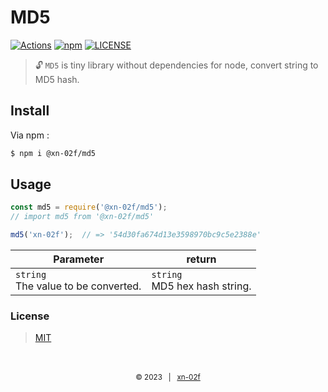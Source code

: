 # MD5

[![Actions](https://img.shields.io/github/actions/workflow/status/xn-02f/md5/test.yml?style=flat-square&logo=github)](https://github.com/xn-02f/md5/actions)
[![npm](https://img.shields.io/npm/v/@xn-02f/md5.svg?style=flat-square&logo=npm)](https://www.npmjs.com/package/@xn-02f/md5)
[![LICENSE](https://img.shields.io/github/license/xn-02f/md5.svg?style=flat-square&logo=opensourceinitiative)](https://github.com/xn-02f/md5/blob/main/LICENSE)
> 🔓 `MD5` is tiny library without dependencies for node, convert string to MD5 hash.

## Install

Via npm :

```bash
$ npm i @xn-02f/md5
```

## Usage

```javascript
const md5 = require('@xn-02f/md5');
// import md5 from '@xn-02f/md5'

md5('xn-02f');  // => '54d30fa674d13e3598970bc9c5e2388e'
```

Parameter | return
-- | --
`string`<br>The value to be converted. | `string`<br>MD5 hex hash string.

### License

> [MIT](https://github.com/xn-02f/md5/blob/main/LICENSE)

<br>
<br>
<div align=center>
    <sub>
        &copy; 2023 &nbsp; | &nbsp; <a href="https://xn-02f.github.io" target="_blank">xn-02f</a>
    </sub>
</div>
